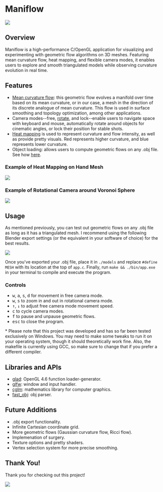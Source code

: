 # Maniflow

<img src="./assets/cube.gif"/>

## Overview

Maniflow is a high-performance C/OpenGL application for visualizing and experimenting with geometric flow algorithms on 3D meshes. Featuring mean curvature flow, heat mapping, and flexible camera modes, it enables users to explore and smooth triangulated models while observing curvature evolution in real time.

## Features

-   [Mean curvature flow](https://en.wikipedia.org/wiki/Mean_curvature_flow): this geometric flow evolves a manifold over time based on its mean curvature, or in our case, a mesh in the direction of its discrete analogue of mean curvature. This flow is used in surface smoothing and topology optimization, among other applications.
-   Camera modes--free, [rotate](#example-of-rotational-camera-around-voronoi-sphere), and lock--enable users to navigate space with keyboard and mouse, automatically rotate around objects for cinematic angles, or lock their position for stable shots.
-   [Heat mapping](#example-of-heat-mapping-on-hand-mesh) is used to represent curvature and flow intensity, as well as provide pretty visuals. Red represents higher curvature, and blue represents lower curvature.
-   Object loading: allows users to compute geometric flows on any .obj file. See how [here](#usage).

### Example of Heat Mapping on Hand Mesh

<img src="./assets/hand.gif"/>

### Example of Rotational Camera around Voronoi Sphere

<img src="./assets/sphere.gif"/>

## Usage

As mentioned previously, you can test out geometric flows on any .obj file as long as it has a triangulated mesh. I recommend using the following Blender export settings (or the equivalent in your software of choice) for the best results.

<img src="./assets/options.png"/>

Once you've exported your .obj file, place it in `./models` and replace `#define MESH` with its location at the top of `app.c`. Finally, run `make && ./bin/app.exe` in your terminal to compile and execute the program.

### Controls

-   <kbd>w</kbd>, <kbd>a</kbd>, <kbd>s</kbd>, <kbd>d</kbd> for movement in free camera mode.
-   <kbd>w</kbd>, <kbd>s</kbd> to zoom in and out in rotational camera mode.
-   <kbd>&#8593;</kbd>, <kbd>&#8595;</kbd> to adjust free camera mode movement speed.
-   <kbd>c</kbd> to cycle camera modes.
-   <kbd>f</kbd> to pause and unpause geometric flows.
-   <kbd>esc</kbd> to close the program.

\* Please note that this project was developed and has so far been tested exclusively on Windows. You may need to make some tweaks to run it on your operating system, though it should theoretically work fine. Also, the makefile is currently using GCC, so make sure to change that if you prefer a different compiler.

## Libraries and APIs

-   [glad](https://github.com/Dav1dde/glad): OpenGL 4.6 function loader-generator.
-   [glfw](https://github.com/glfw/glfw): window and input handler.
-   [cglm](https://github.com/recp/cglm): mathematics library for computer graphics.
-   [fast_obj](https://github.com/thisistherk/fast_obj): obj parser.

## Future Additions

-   .obj export functionality.
-   Infinite Cartesian coordinate grid.
-   More geometric flows (Gaussian curvature flow, Ricci flow).
-   Implemenation of surgery.
-   Texture options and pretty shaders.
-   Vertex selection system for more precise smoothing.

## Thank You!

Thank you for checking out this project!

<img src="./assets/heart.gif"/>
